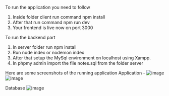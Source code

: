 To run the application you need to follow
1. Inside folder client run command npm install
2. After that run command npm run dev
3. Your frontend is live now on port 3000

To run the backend part
1. In server folder run npm install 
2. Run node index or nodemon index
3. After that setup the MySql environment on localhost using Xampp.
4. In phpmy admin import the file notes.sql from the folder server 

Here are some screenshots of the running application
Application - 
![image](https://user-images.githubusercontent.com/28605589/235165864-11bb163e-1bfc-4902-90c6-02d20c325738.png)
![image](https://user-images.githubusercontent.com/28605589/235165962-91160e8a-66bd-46c6-99e9-7c6fd85565f8.png)

Database
![image](https://user-images.githubusercontent.com/28605589/235166116-80dca3fd-1c74-4639-a615-cf26174ccbdd.png)
